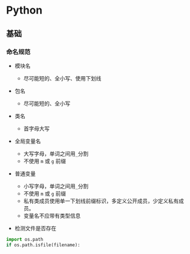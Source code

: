 # Python

## 基础

### 命名规范
* 模块名
    - 尽可能短的、全小写、使用下划线
* 包名
    - 尽可能短的、全小写
* 类名
    - 首字母大写
* 全局变量名
    - 大写字母，单词之间用`_`分割
    - 不使用 `m` 或 `g` 前缀
* 普通变量
    - 小写字母，单词之间用`_`分割
    - 不使用 `m` 或 `g` 前缀
    - 私有类成员使用单一下划线前缀标识，多定义公开成员，少定义私有成员。
    - 变量名不应带有类型信息



* 检测文件是否存在
``` python
import os.path
if os.path.isfile(filename):
```
